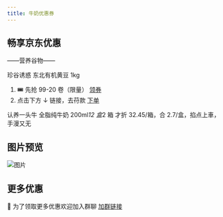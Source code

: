 ```yaml
---
title: 牛奶优惠券
---
```


## 畅享京东优惠

——营养谷物——

珍谷诱惑 东北有机黄豆 1kg

1. 🎟️ 先抢 99-20 卷（限量）
   [领券](https://kzurl13.cn/ZJ51Z)
2. 点击下方 ↓ 链接，去苻款
   [下单](https://u.jd.com/KqjojsP)

认养一头牛 全脂纯牛奶 200ml*12 盒*2 箱
才折 32.45/箱，合 2.7/盒，掐点上車，手漫又无

## 图片预览

![图片](/images/niunai.webp)

## 更多优惠

📣 为了领取更多优惠欢迎加入群聊
[加群链接](https://work.weixin.qq.com/gm/6c83ecabb445ff6f13b95498a91c03e1)
